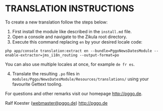 # TRANSLATION INSTRUCTIONS

To create a new translation follow the steps below:

1. First install the module like described in the `install.md` file.
2. Open a console and navigate to the Zikula root directory.
3. Execute this command replacing `en` by your desired locale code:

`php app/console translation:extract en --bundle=PggoNewsDatesModule --enable-extractor=jms_i18n_routing --output-format=po`

You can also use multiple locales at once, for example `de fr es`.

4. Translate the resulting `.po` files in `modules/Pggo/NewsDatesModule/Resources/translations/` using your favourite Gettext tooling.

For questions and other remarks visit our homepage http://pggo.de.

Ralf Koester (webmaster@pggo.de)
http://pggo.de
